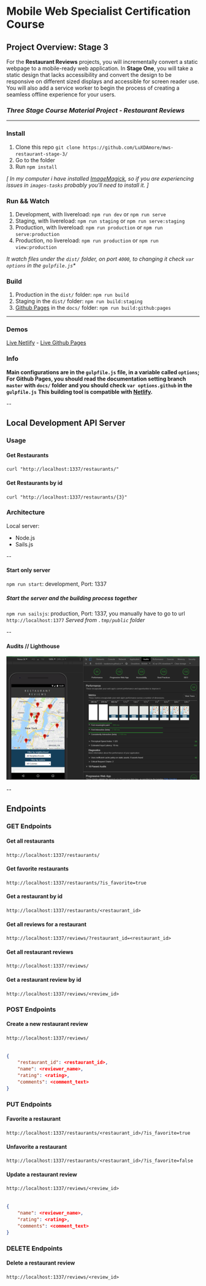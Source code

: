 # Mobile Web Specialist Certification Course

## Project Overview: Stage 3

For the **Restaurant Reviews** projects, you will incrementally convert a static webpage to a mobile-ready web application. In **Stage One**, you will take a static design that lacks accessibility and convert the design to be responsive on different sized displays and accessible for screen reader use. You will also add a service worker to begin the process of creating a seamless offline experience for your users.

### _Three Stage Course Material Project - Restaurant Reviews_

---

### Install

1. Clone this repo `git clone https://github.com/LuXDAmore/mws-restaurant-stage-3/`
2. Go to the folder
3. Run `npm install`

_[ In my computer i have installed [ImageMagick](http://www.imagemagick.org/script/download.php "Go to Download page"), so if you are experiencing issues in `images-tasks` probably you'll need to install it. ]_

### Run && Watch

1. Development, with livereload: `npm run dev` or `npm run serve`
2. Staging, with livereload: `npm run staging` or `npm run serve:staging`
3. Production, with livereload: `npm run production` or `npm run serve:production`
4. Production, no livereload: `npm run production` or `npm run view:production`

_It watch files under the `dist/` folder, on port `4000`, to changing it check `var options` in the `gulpfile.js`*_

### Build

1. Production in the `dist/` folder: `npm run build`
2. Staging in the `dist/` folder: `npm run build:staging`
3. [Github Pages](https://pages.github.com/ "Github Pages") in the `docs/` folder: `npm run build:github:pages`

---

### Demos

[Live Netlify](https://mws3-restaurant.netlify.com "Demo Netlify") - [Live Github Pages](https://luxdamore.github.io/mws-restaurant-stage-3/ "Demo Github Pages")

### Info

**Main configurations are in the `gulpfile.js` file, in a variable called `options`;**
**For Github Pages, you should read the documentation setting branch `master` with `docs/` folder and you should check `var options.github` in the `gulpfile.js`**
**This building tool is compatible with [Netlify](https://www.netlify.com/ "Netlify").**

--

## Local Development API Server

### Usage

#### Get Restaurants

`curl "http://localhost:1337/restaurants/"`

#### Get Restaurants by id

`curl "http://localhost:1337/restaurants/{3}"`

### Architecture

Local server:

- Node.js
- Sails.js

--

#### Start only server

`npm run start`: development, Port: 1337

##### Start the server and the building process together

`npm run sailsjs`: production, Port: 1337, you manually have to go to url `http://localhost:1377`
_Served from `.tmp/public` folder_

--

#### Audits // Lighthouse

![Image of 99% on Lighthouse](https://raw.githubusercontent.com/LuXDAmore/mws-restaurant-stage-3/master/performance.png)

--

## Endpoints

### GET Endpoints

#### Get all restaurants

```http://localhost:1337/restaurants/```

#### Get favorite restaurants

```http://localhost:1337/restaurants/?is_favorite=true```

#### Get a restaurant by id

```http://localhost:1337/restaurants/<restaurant_id>```

#### Get all reviews for a restaurant

```http://localhost:1337/reviews/?restaurant_id=<restaurant_id>```

#### Get all restaurant reviews

```http://localhost:1337/reviews/```

#### Get a restaurant review by id

```http://localhost:1337/reviews/<review_id>```

### POST Endpoints

#### Create a new restaurant review

```http://localhost:1337/reviews/```

```json

{
    "restaurant_id": <restaurant_id>,
    "name": <reviewer_name>,
    "rating": <rating>,
    "comments": <comment_text>
}

```

### PUT Endpoints

#### Favorite a restaurant

```http://localhost:1337/restaurants/<restaurant_id>/?is_favorite=true```

#### Unfavorite a restaurant

```http://localhost:1337/restaurants/<restaurant_id>/?is_favorite=false```

#### Update a restaurant review

```http://localhost:1337/reviews/<review_id>```

```json

{
    "name": <reviewer_name>,
    "rating": <rating>,
    "comments": <comment_text>
}

```

### DELETE Endpoints

#### Delete a restaurant review

```http://localhost:1337/reviews/<review_id>```
